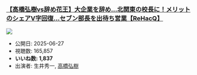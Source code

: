 ### [【高橋弘樹vs辞め花王】大企業を辞め...北関東の校長に！メリットのシェアV字回復...セブン部長を出待ち営業【ReHacQ】](https://www.youtube.com/watch?v=xDmYqCMz9ck)
[![](https://img.youtube.com/vi/xDmYqCMz9ck/sddefault.jpg)](https://www.youtube.com/watch?v=xDmYqCMz9ck)
-   公開日: 2025-06-27
-   視聴数: 165,857
-   **いいね数: 1,837**
-   出演者: 生井秀一, [高橋弘樹](/rehacq_fan/people/高橋弘樹 "wikilink")
